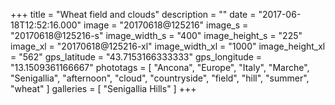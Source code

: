 +++
title = "Wheat field and clouds"
description = ""
date = "2017-06-18T12:52:16.000"
image = "20170618@125216"
image_s = "20170618@125216-s"
image_width_s = "400"
image_height_s = "225"
image_xl = "20170618@125216-xl"
image_width_xl = "1000"
image_height_xl = "562"
gps_latitude = "43.7153166333333"
gps_longitude = "13.1509361166667"
phototags = [ "Ancona", "Europe", "Italy", "Marche", "Senigallia", "afternoon", "cloud", "countryside", "field", "hill", "summer", "wheat" ]
galleries = [ "Senigallia Hills" ]
+++
